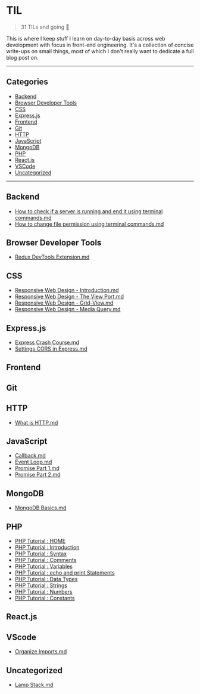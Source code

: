 # TIL

> 31 TILs and going 💪

This is where I keep stuff I learn on day-to-day basis across web
development with focus in front-end engineering. It's a collection of
concise write-ups on small things, most of which I don't really want
to dedicate a full blog post on.

---
## Categories

* [Backend](#backend)  
* [Browser Developer Tools](#browser-developer-tools)  
* [CSS](#css)
* [Express.js](#expressjs)  
* [Frontend](#frontend)  
* [Git](#git)  
* [HTTP](#http)  
* [JavaScript](#javascript)  
* [MongoDB](#mongodb)
* [PHP](#php)  
* [React.js](#reactjs)  
* [VSCode](#vscode)
* [Uncategorized](#uncategorized)
---

## Backend
* [How to check if a server is running and end it using terminal commands.md](backend/general/check-and-kill-server.md)
* [How to change file permission using terminal commands.md](backend/general/change-file-permission)

## Browser Developer Tools
* [Redux DevTools Extension.md](devtools/redux-devtools-extension.md)

## CSS 
* [Responsive Web Design - Introduction.md](CSS/rwd-intro.md)
* [Responsive Web Design - The View Port.md](CSS/rwd-the-viewport.md)
* [Responsive Web Design - Grid-View.md](CSS/rwd-grid-view.md)
* [Responsive Web Design - Media Query.md](CSS/rwd-media-query.md)

## Express.js
* [Express Crash Course.md](backend/express/express-crash-course.md)
* [Settings CORS in Express.md](backend/express/setting-cors-in-express.md)

## Frontend

## Git

## HTTP
* [What is HTTP.md](http/what-is-http.md)

## JavaScript
* [Callback.md](javascript/async/20190803.md)
* [Event Loop.md](javascript/event-loop.md)
* [Promise Part 1.md](javascript/async/20190803-promise-1.md)
* [Promise Part 2.md](javascript/async/20190804-promise-2.md)

## MongoDB
* [MongoDB Basics.md](backend/mongodb/mongodb-basics-20190903.md)

## PHP
* [PHP Tutorial : HOME](php/php-tutorial-home.md)
* [PHP Tutorial : Introduction](php/php-tutorial-introduction.md)
* [PHP Tutorial : Syntax](php/php-tutorial-syntax.md)
* [PHP Tutorial : Comments](php/php-tutorial-comments.md)
* [PHP Tutorial : Variables](php/php-tutorial-variables.md)
* [PHP Tutorial : echo and print Statements](php/php-tutorial-echo-and-print-statements.md)
* [PHP Tutorial : Data Types](php/php-tutorial-data-types.md)
* [PHP Tutorial : Strings](php/php-tutorial-strings.md)
* [PHP Tutorial : Numbers](php/php-tutorial-numbers.md)
* [PHP Tutorial : Constants](php/php-tutorial-constants.md)

## React.js

## VScode
* [Organize Imports.md](vscode/organize_imports.md)

## Uncategorized
* [Lamp Stack.md](uncategorized/lamp_system.md)